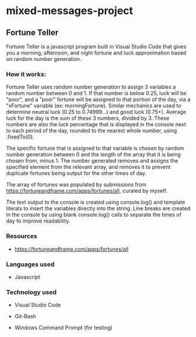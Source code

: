 # mixed-messages-project


## Fortune Teller
Fortune Teller is a javascript program built in Visual Studio Code that gives you a morning, afternoon, and night fortune and luck approximation based on random number generation.

### How it works:
Fortune Teller uses random number generation to assign 3 variables a random number between 0 and 1. If that number is below 0.25, luck will be "poor", and a "poor" fortune will be assigned to that portion of the day, via a "xFortune" variable (ex: morningFortune). Similar mechanics are used to determine neutral luck (0.25 to 0.74999...) and good luck (0.75+). Average luck for the day is the sum of these 3 numbers, divided by 3. These numbers are also the luck percentage that is displayed in the console next to each period of the day, rounded to the nearest whole number, using .fixedTo(0).

The specific fortune that is assigned to that variable is chosen by random number generation between 0 and the length of the array that it is being chosen from, minus 1. The number generated removes and assigns the specified element from the relevant array, and removes it to prevent duplicate fortunes being output for the other times of day.

The array of fortunes was populated by submissions from https://fortuneandframe.com/apps/fortunes/all, curated by myself.

The text output to the console is created using console.log() and template literals to insert the variables directly into the string. Line breaks are created in the console by using blank console.log() calls to separate the times of day to improve readability.



### Resources
* https://fortuneandframe.com/apps/fortunes/all

### Languages used
* Javascript

### Technology used
* Visual Studio Code

* Git-Bash

* Windows Command Prompt (for testing)